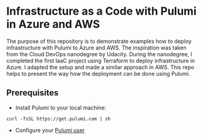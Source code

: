 # Infrastructure as a Code with Pulumi in Azure and AWS

The purpose of this repository is to demonstrate examples how to deploy infrastructure with Pulumi to Azure and AWS. The inspiration was taken from the Cloud DevOps nanodegree by Udacity. During the nanodegree, I completed the first IaaC project using Terraform to deploy infrastructure in Azure. I adapted the setup and made a similar approach in AWS. This repo helps to present the way how the deployment can be done using Pulumi.

## Prerequisites

* Install Pulumi to your local machine:

````
curl -fsSL https://get.pulumi.com | sh
````

* Configure your [Pulumi user](https://www.pulumi.com/docs/get-started/)